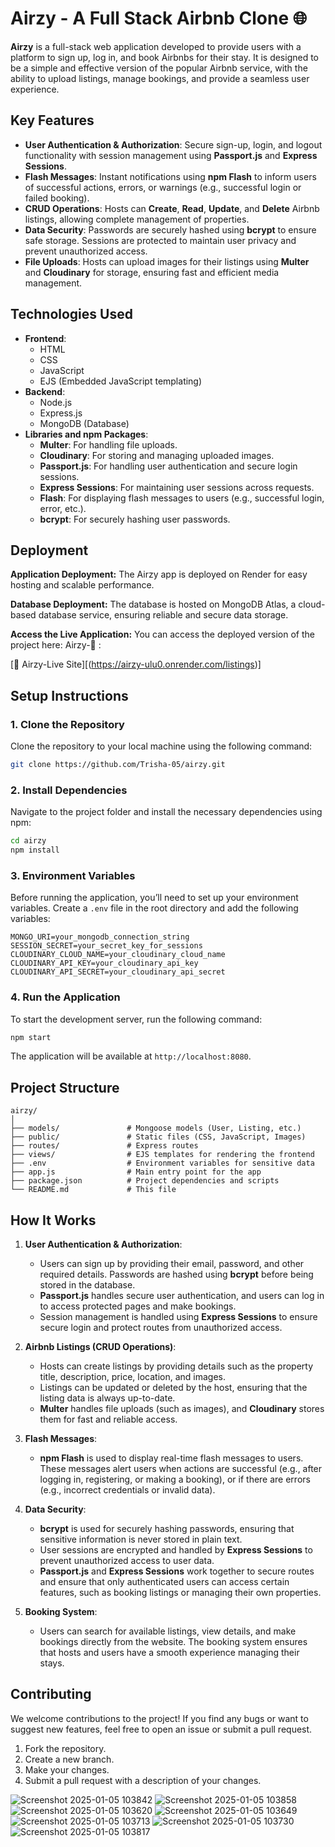 # Airzy - A Full Stack Airbnb Clone 🌐


**Airzy** is a full-stack web application developed to provide users with a platform to sign up, log in, and book Airbnbs for their stay. It is designed to be a simple and effective version of the popular Airbnb service, with the ability to upload listings, manage bookings, and provide a seamless user experience.

## Key Features
- **User Authentication & Authorization**: Secure sign-up, login, and logout functionality with session management using **Passport.js** and **Express Sessions**.
- **Flash Messages**: Instant notifications using **npm Flash** to inform users of successful actions, errors, or warnings (e.g., successful login or failed booking).
- **CRUD Operations**: Hosts can **Create**, **Read**, **Update**, and **Delete** Airbnb listings, allowing complete management of properties.
- **Data Security**: Passwords are securely hashed using **bcrypt** to ensure safe storage. Sessions are protected to maintain user privacy and prevent unauthorized access.
- **File Uploads**: Hosts can upload images for their listings using **Multer** and **Cloudinary** for storage, ensuring fast and efficient media management.

## Technologies Used
- **Frontend**:
  - HTML
  - CSS
  - JavaScript
  - EJS (Embedded JavaScript templating)
- **Backend**:
  - Node.js
  - Express.js
  - MongoDB (Database)
- **Libraries and npm Packages**:
  - **Multer**: For handling file uploads.
  - **Cloudinary**: For storing and managing uploaded images.
  - **Passport.js**: For handling user authentication and secure login sessions.
  - **Express Sessions**: For maintaining user sessions across requests.
  - **Flash**: For displaying flash messages to users (e.g., successful login, error, etc.).
  - **bcrypt**: For securely hashing user passwords.
 
## Deployment
**Application Deployment:** The Airzy app is deployed on Render for easy hosting and scalable performance.

**Database Deployment:** The database is hosted on MongoDB Atlas, a cloud-based database service, ensuring reliable and secure data storage.

**Access the Live Application:** You can access the deployed version of the project here: Airzy-📁 :

[🔗 Airzy-Live Site][(https://airzy-ulu0.onrender.com/listings)]



## Setup Instructions

### 1. Clone the Repository
Clone the repository to your local machine using the following command:

```bash
git clone https://github.com/Trisha-05/airzy.git
```

### 2. Install Dependencies
Navigate to the project folder and install the necessary dependencies using npm:

```bash
cd airzy
npm install
```

### 3. Environment Variables
Before running the application, you’ll need to set up your environment variables. Create a `.env` file in the root directory and add the following variables:

```
MONGO_URI=your_mongodb_connection_string
SESSION_SECRET=your_secret_key_for_sessions
CLOUDINARY_CLOUD_NAME=your_cloudinary_cloud_name
CLOUDINARY_API_KEY=your_cloudinary_api_key
CLOUDINARY_API_SECRET=your_cloudinary_api_secret
```

### 4. Run the Application
To start the development server, run the following command:

```bash
npm start
```

The application will be available at `http://localhost:8080`.

## Project Structure
```
airzy/
│
├── models/               # Mongoose models (User, Listing, etc.)
├── public/               # Static files (CSS, JavaScript, Images)
├── routes/               # Express routes
├── views/                # EJS templates for rendering the frontend
├── .env                  # Environment variables for sensitive data
├── app.js                # Main entry point for the app
├── package.json          # Project dependencies and scripts
└── README.md             # This file
```

## How It Works

1. **User Authentication & Authorization**:
   - Users can sign up by providing their email, password, and other required details. Passwords are hashed using **bcrypt** before being stored in the database.
   - **Passport.js** handles secure user authentication, and users can log in to access protected pages and make bookings.
   - Session management is handled using **Express Sessions** to ensure secure login and protect routes from unauthorized access.

2. **Airbnb Listings (CRUD Operations)**:
   - Hosts can create listings by providing details such as the property title, description, price, location, and images.
   - Listings can be updated or deleted by the host, ensuring that the listing data is always up-to-date.
   - **Multer** handles file uploads (such as images), and **Cloudinary** stores them for fast and reliable access.

3. **Flash Messages**:
   - **npm Flash** is used to display real-time flash messages to users. These messages alert users when actions are successful (e.g., after logging in, registering, or making a booking), or if there are errors (e.g., incorrect credentials or invalid data).

4. **Data Security**:
   - **bcrypt** is used for securely hashing passwords, ensuring that sensitive information is never stored in plain text.
   - User sessions are encrypted and handled by **Express Sessions** to prevent unauthorized access to user data.
   - **Passport.js** and **Express Sessions** work together to secure routes and ensure that only authenticated users can access certain features, such as booking listings or managing their own properties.

5. **Booking System**:
   - Users can search for available listings, view details, and make bookings directly from the website. The booking system ensures that hosts and users have a smooth experience managing their stays.

## Contributing
We welcome contributions to the project! If you find any bugs or want to suggest new features, feel free to open an issue or submit a pull request. 

1. Fork the repository.
2. Create a new branch.
3. Make your changes.
4. Submit a pull request with a description of your changes.

![Screenshot 2025-01-05 103842](https://github.com/user-attachments/assets/f3cd8076-9481-4164-a8c9-95b3f19f7817)
![Screenshot 2025-01-05 103858](https://github.com/user-attachments/assets/c655d9e1-2645-406f-862e-560275a5e3a7)
![Screenshot 2025-01-05 103620](https://github.com/user-attachments/assets/6171a422-8f1f-4219-89f7-e47d819c17fb)
![Screenshot 2025-01-05 103649](https://github.com/user-attachments/assets/c612dd27-2ef9-4d64-92b3-8db90d65844b)
![Screenshot 2025-01-05 103713](https://github.com/user-attachments/assets/7931e51e-d3b4-4dd3-92bd-1d27d6f6a5c8)
![Screenshot 2025-01-05 103730](https://github.com/user-attachments/assets/a10d82dc-deb3-4d00-a8b3-e75cecc12f72)
![Screenshot 2025-01-05 103817](https://github.com/user-attachments/assets/29b188bb-325c-4bad-a393-42fb6a8ae203)


